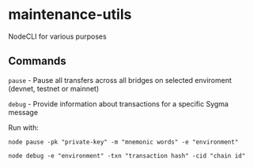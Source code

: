 # maintenance-utils
NodeCLI for various purposes

## Commands

```pause``` - Pause all transfers across all bridges on selected enviroment (devnet, testnet or mainnet)

```debug``` - Provide information about transactions for a specific Sygma message

Run with:

```
node pause -pk "private-key" -m "mnemonic words" -e "environment"
```
```
node debug -e "environment" -txn "transaction hash" -cid "chain id" 
```